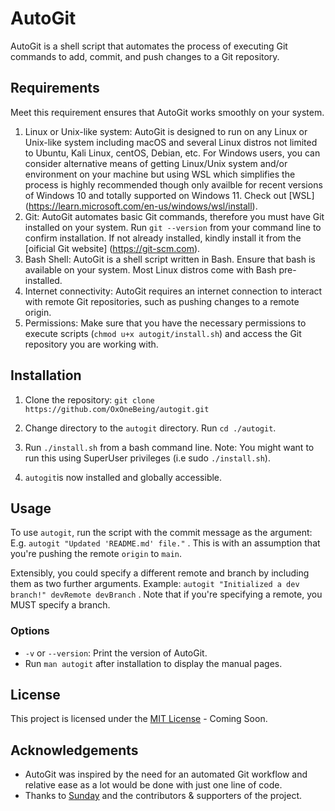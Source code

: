 # AutoGit

AutoGit is a shell script that automates the process of executing Git commands to add, commit, and push changes to a Git repository.

## Requirements
Meet this requirement ensures that AutoGit works smoothly on your system.
1. Linux or Unix-like system: AutoGit is designed to run on any Linux or Unix-like system including macOS and several Linux distros not limited to Ubuntu, Kali Linux, centOS, Debian, etc. For Windows users, you can consider alternative means of getting Linux/Unix system and/or environment on your machine but using WSL which simplifies the process is highly recommended though only availble for recent versions of Windows 10 and totally supported on Windows 11. Check out [WSL] (https://learn.microsoft.com/en-us/windows/wsl/install).
2. Git: AutoGit automates basic Git commands, therefore you must have Git installed on your system. Run `git --version` from your command line to confirm installation. If not already installed, kindly install it from the [oificial Git website] (https://git-scm.com).
3. Bash Shell: AutoGit is a shell script written in Bash. Ensure that bash is available on your system. Most Linux distros come with Bash pre-installed.
4. Internet connectivity: AutoGit requires an internet connection to interact with remote Git repositories, such as pushing changes to a remote origin.
5. Permissions: Make sure that you have the necessary permissions to execute scripts (`chmod u+x autogit/install.sh`) and access the Git repository you are working with.

## Installation

1. Clone the repository: `git clone https://github.com/OxOneBeing/autogit.git`

2. Change directory to the `autogit` directory. Run `cd ./autogit`.

3. Run `./install.sh` from a bash command line. Note: You might want to run this using SuperUser privileges (i.e sudo `./install.sh`).

4. `autogit`is now installed and globally accessible.

## Usage

To use `autogit`, run the script with the commit message as the argument:
E.g. `autogit "Updated 'README.md' file."` . This is with an assumption that you're pushing the remote `origin` to `main`.


Extensibly, you could specify a different remote and branch by including them as two further arguments.
Example: `autogit "Initialized a dev branch!" devRemote devBranch` . Note that if you're specifying a remote, you MUST specify a branch.

### Options

- `-v` or `--version`: Print the version of AutoGit.
- Run `man autogit` after installation to display the manual pages.

## License

This project is licensed under the [MIT License](LICENSE) - Coming Soon.

## Acknowledgements

- AutoGit was inspired by the need for an automated Git workflow and relative ease as a lot would be done with just one line of code.
- Thanks to [Sunday](https://twitter.com/0xOneBeing) and the contributors & supporters of the project.
